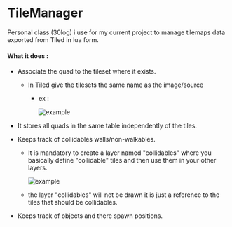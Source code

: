 # TileManager
Personal class (30log) i use for my current project to manage tilemaps data exported from Tiled in lua form. 

#### What it does :
* Associate the quad to the tileset where it exists.

  * In Tiled give the tilesets the same name as the image/source 

    * ex : 

      ![example](https://github.com/maromaroXD/TileManager/blob/master/example.png)

* It stores all quads in the same table independently of the tiles.

* Keeps track of collidables walls/non-walkables.

  * It is mandatory to create a layer named "collidables" where you basically define "collidable" tiles and then use them in your other layers.

    ![example](https://github.com/maromaroXD/TileManager/blob/master/collidable.png)

  * the layer "collidables" will not be drawn it is just a reference to the tiles that should be collidables.

* Keeps track of objects and there spawn positions.
